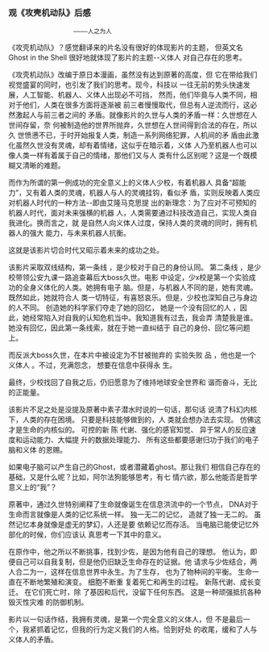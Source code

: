 ### 观《攻壳机动队》后感
                      ————人之为人

  《攻壳机动队》？感觉翻译来的片名没有很好的体现影片的主题，
但英文名Ghost in the Shell 很好地就体现了影片的主题--义体人
对自己存在的思考。  

  《攻壳机动队》改编于原日本漫画，虽然没有达到原著的高度，但
它在带给我们视觉盛宴的同时，也引发了我们的思考。现今，科技以
一往无前的势头快速发展，人工智能、机器人、义体人出现必不可挡，
然而，他们毕竟与人类不同，相对于他们，人类在很多方面将逐渐被
前三者慢慢取代，但总有人逆流而行，这必然激起人与前三者之间的
矛盾。就像影片的久世与人类的矛盾一样：久世想在人世间存留，奈
何被制造他的世界所抛弃，久世想在人世间得到合法的存在，所以久
世愤懑不已，于时开始报复人类，制造一系列网络犯罪，人机间的矛
盾由此激化虽然久世没有灵魂，却有着情绪，这似乎在暗示着，义体
人乃至机器人也可以像人类一样有着属于自己的情绪，那他们又与人
类有什么区别呢？这是一个既模糊又清晰的难题。   

  而作为所谓的第一例成功的完全意义上的义体人少校，有着机器人
具备“超能力”，又有着人类的灵魂，机器人与人的灵魂挂钩，看似矛
盾，实则反映着人类应对机器人时代的一种方法--即由艾隆马克思提
出的新理念：为了应对不可预知的机器人时代，面对未来强横的机器
人，人类需要通过科技改造自己，实现人类自我进化。换而言之，就
是自然人向义体人过度，保持人类的灵魂的同时，拥有机器人的强大
能力，与未来机器人抗衡。

  这就是该影片切合时代又昭示着未来的成功之处。

  该影片采取双线结构，第一条线 ，是少校对于自己的身份认同。
第二条线 ，是少校带领公安九课一路追查幕后大boss久世。电影
中设定，少x校是第一个实验成功的全身义体化的人类。她拥有电子
脑。但是，与机器人不同的是，她有灵魂。既然如此，她就符合人
类一切特征，有喜怒哀乐。但是，少校也深知自己与身边的人不同。
创造她的科学家们夺走了她的回忆， 她是一个没有回忆的人 ，因
此，她经常陷入对自我的认知危机当中。我知道我有过去，我会弄
清楚我是谁。 她没有回忆，因此第一条线索，就在于她一直纠结于
自己的身份、回忆等问题上。
 
   而反派大boss久世，在本片中被设定为不甘被抛弃的 实验失败
品 ，他也是一个 义体人 。不过，充满怨念， 想要在信息中获得永
生。

  最终，少校找回了自我之后，仍旧愿意为了维持地球安全世界和
谐而奋斗，无比的正能量。  

  该影片不足之处是没提及原著中素子潜水时说的一句话，那句话
说清了科幻内核下，人类的存在困境。 只要是科技能够做到的，人
类就会想办法去实现。 仿佛这才是生命的内核似的。 可控的新 陈
代谢、强化的感官知觉、 异于常人的反应速度和运动能力、大幅提
升的数据处理能力、 所有这些都要感谢归功于我们的电子脑和义体
的恩赐。 
  
  如果电子脑可以产生自己的Ghost，或者潜藏着ghost。那让我们
相信自己存在的基础，又是什么呢？比如，阿尔法狗能够思考，有七
情六欲，那么他能否是哲学意义上的“我”？ 

   原著中，通过久世特别阐释了生命就像诞生在信息洪流中的一个节点， 
DNA对于生命而言就像是人类的记忆系统一样。 独一无二的记忆，
造就了独一无二的。 虽然记忆本身就像是虚无的梦幻，人还是要
依赖记忆而存活。 当电脑已能使记忆外部化的时候，你们应该认
真思考一下其中的意义。

  在原作中，他之所以不断挑事，找到少佐，是因为他有自己的理想。
他认为，即便自己可以自我复制，但是他仍旧缺乏生命存在的证据。他
请求与少佐结合，两人合二为一，这样在信息世界中永生。为了生存，
也为了物种间的平衡。 生命一直在不断地繁殖和演变。 细胞不断重
复着死亡和再生的过程。 新陈代谢、成长变迁。 在它们死亡时，除
了基因和后代，没留下任何东西。 这是一种顽强抵抗各种毁灭性灾难
的防御机制。 

   影片以一句话作结，我拥有灵魂，是第一个完全意义的义体人，但
不是最后一个，我紧抓着记忆，但我的行为定义我们的人格。恰到好处
的收尾，缓和了人与义体人的矛盾。



